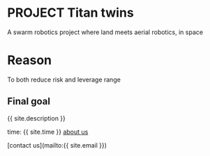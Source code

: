 # PROJECT Titan twins
A swarm robotics project where land meets aerial robotics, in space

# Reason
To both reduce risk and leverage range

## Final goal 
{{ site.description }}

time: {{ site.time }}
[about us](about.md)

[contact us](mailto:{{ site.email }})
